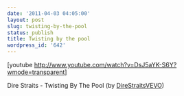 ```yaml
---
date: '2011-04-03 04:05:00'
layout: post
slug: twisting-by-the-pool
status: publish
title: Twisting by the pool
wordpress_id: '642'
---
```



    

[youtube http://www.youtube.com/watch?v=DsJ5aYK-S6Y?wmode=transparent]




Dire Straits - Twisting By The Pool (by [DireStraitsVEVO](http://www.youtube.com/watch?v=DsJ5aYK-S6Y&feature=player_embedded))


  
